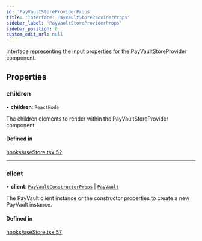 ```yaml
---
id: 'PayVaultStoreProviderProps'
title: 'Interface: PayVaultStoreProviderProps'
sidebar_label: 'PayVaultStoreProviderProps'
sidebar_position: 0
custom_edit_url: null
---
```


Interface representing the input properties for the PayVaultStoreProvider component.

## Properties

### children

• **children**: `ReactNode`

The children elements to render within the PayVaultStoreProvider component.

#### Defined in

[hooks/useStore.tsx:52](https://github.com/Project-Krypto/ReactPayVault/blob/f4a2766/src/lib/hooks/useStore.tsx#L52)

---

### client

• **client**: [`PayVaultConstructorProps`](PayVaultConstructorProps.md) \| [`PayVault`](../classes/PayVault.md)

The PayVault client instance or the constructor properties to create a new PayVault instance.

#### Defined in

[hooks/useStore.tsx:57](https://github.com/Project-Krypto/ReactPayVault/blob/f4a2766/src/lib/hooks/useStore.tsx#L57)
